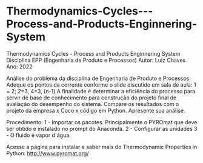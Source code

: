 # Thermodynamics-Cycles---Process-and-Products-Enginnering-System
Thermodynamics Cycles - Process and Products Enginnering System
Disciplina EPP (Engenharia de Produto e Processos) Autor: Luiz Chaves Ano: 2022

Análise do problema da disciplina de Engenharia de Produto e Processos. Adeque os pontos da corrente conforme o slide discutido em sala de aula: 1 = 2; 2=3, 4=3, (n-1) A finalidade é determinar a eficiência do processo para servir de base de conhecimento para construção do projeto final de avaliação do desempenho do sistema. Compare os resultados com o projeto da empresa x Coco x código em Python. Apresente sua análise.

Procedimento: 1 - Importar os pacotes. Principalmente o PYROmat que deve ser obtido e instalado no prompt do Anaconda. 2 - Configurar as unidades 3 - O fluido é vapor d´água.

Acesse a página para instalar e saber mais do Thermodynamic Properties in Python: http://www.pyromat.org/

